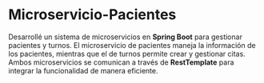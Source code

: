 # Microservicio-Pacientes

Desarrollé un sistema de microservicios en **Spring Boot** para gestionar pacientes y turnos. El microservicio de pacientes maneja la información de los pacientes, mientras que el de turnos permite crear y gestionar citas. Ambos microservicios se comunican a través de **RestTemplate** para integrar la funcionalidad de manera eficiente.
